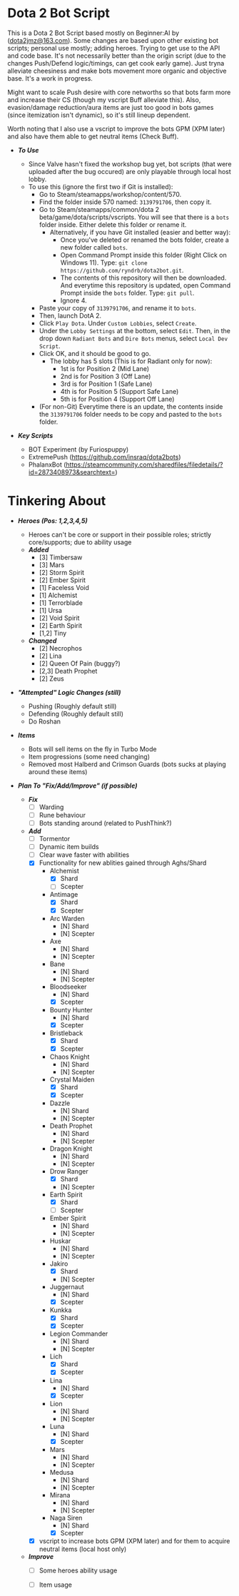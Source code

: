 # Dota 2 Bot Script

This is a Dota 2 Bot Script based mostly on Beginner:AI by (dota2jmz@163.com). Some changes are based upon other existing bot scripts; personal use mostly; adding heroes. Trying to get use to the API and code base.
It's not necessarily better than the origin script (due to the changes Push/Defend logic/timings, can get cook early game). Just tryna alleviate cheesiness and make bots movement more organic and objective base.
It's a work in progress.

Might want to scale Push desire with core networths so that bots farm more and increase their CS (though my vscript Buff alleviate this). Also, evasion/damage reduction/aura
items are just too good in bots games (since itemization isn't dynamic), so it's still lineup dependent.

Worth noting that I also use a vscript to improve the bots GPM (XPM later) and also have them able to get neutral items (Check Buff).

- ***To Use***
    - Since Valve hasn't fixed the workshop bug yet, bot scripts (that were uploaded after the bug occured) are only playable through local host lobby.
    - To use this (ignore the first two if Git is installed):
        - Go to Steam/steamapps/workshop/content/570.
        - Find the folder inside 570 named: `3139791706`, then copy it.
        - Go to Steam/steamapps/common/dota 2 beta/game/dota/scripts/vscripts. You will see that there is a `bots` folder inside. Either delete this folder or rename it.
            - Alternatively, if you have Git installed (easier and better way):
                - Once you've deleted or renamed the bots folder, create a new folder called `bots`.
                - Open Command Prompt inside this folder (Right Click on Windows 11). Type: `git clone https://github.com/ryndrb/dota2bot.git`.
                - The contents of this repository will then be downloaded. And everytime this repository is updated, open Command Prompt inside the `bots` folder. Type: `git pull`.
                - Ignore 4.
        - Paste your copy of `3139791706`, and rename it to `bots`.
        - Then, launch DotA 2.
        - Click `Play Dota`. Under `Custom Lobbies`, select `Create`.
        - Under the `Lobby Settings` at the bottom, select `Edit`. Then, in the drop down `Radiant Bots` and `Dire Bots` menus, select `Local Dev Script`.
        - Click OK, and it should be good to go.
            - The lobby has 5 slots (This is for Radiant only for now):
                -  1st is for Position 2 (Mid Lane)
                -  2nd is for Position 3 (Off Lane)
                -  3rd is for Position 1 (Safe Lane)
                -  4th is for Position 5 (Support Safe Lane)
                -  5th is for Position 4 (Support Off Lane)
        - (For non-Git) Everytime there is an update, the contents inside the `3139791706` folder needs to be copy and pasted to the `bots` folder.

- ***Key Scripts***
    - BOT Experiment (by Furiospuppy)
    - ExtremePush (https://github.com/insraq/dota2bots)
    - PhalanxBot (https://steamcommunity.com/sharedfiles/filedetails/?id=2873408973&searchtext=)

# Tinkering About
- ***Heroes (Pos: 1,2,3,4,5)***
    - Heroes can't be core or support in their possible roles; strictly core/supports; due to ability usage
    - ***Added***
        - [3] Timbersaw
        - [3] Mars
        - [2] Storm Spirit
        - [2] Ember Spirit
        - [1] Faceless Void
        - [1] Alchemist
        - [1] Terrorblade
        - [1] Ursa
        - [2] Void Spirit
        - [2] Earth Spirit
        - [1,2] Tiny
    - ***Changed***
        - [2] Necrophos
        - [2] Lina
        - [2] Queen Of Pain (buggy?)
        - [2,3] Death Prophet
        - [2] Zeus

- ***"Attempted" Logic Changes (still)***
    - Pushing (Roughly default still)
    - Defending (Roughly default still)
    - Do Roshan

- ***Items***
    - Bots will sell items on the fly in Turbo Mode
    - Item progressions (some need changing)
    - Removed most Halberd and Crimson Guards (bots sucks at playing around these items)

- ***Plan To "Fix/Add/Improve" (if possible)***
    - ***Fix***
        - [ ] Warding
        - [ ] Rune behaviour
        - [ ] Bots standing around (related to PushThink?)
    - ***Add***
        - [ ] Tormentor
        - [ ] Dynamic item builds
        - [ ] Clear wave faster with abilities
        - [x] Functionality for new ablities gained through Aghs/Shard
            - Alchemist
                - [x] Shard
                - [ ] Scepter
            - Antimage
                - [x] Shard
                - [x] Scepter
            - Arc Warden
                - [N] Shard
                - [N] Scepter
            - Axe
                - [N] Shard
                - [N] Scepter
            - Bane
                - [N] Shard
                - [N] Scepter
            - Bloodseeker
                - [N] Shard
                - [x] Scepter
            - Bounty Hunter
                - [N] Shard
                - [x] Scepter
            - Bristleback
                - [x] Shard
                - [x] Scepter
            - Chaos Knight
                - [N] Shard
                - [N] Scepter
            - Crystal Maiden
                - [x] Shard
                - [x] Scepter
            - Dazzle
                - [N] Shard
                - [N] Scepter
            - Death Prophet
                - [N] Shard
                - [N] Scepter
            - Dragon Knight
                - [N] Shard
                - [N] Scepter
            - Drow Ranger
                - [x] Shard
                - [N] Scepter
            - Earth Spirit
                - [x] Shard
                - [ ] Scepter
            - Ember Spirit
                - [N] Shard
                - [N] Scepter
            - Huskar
                - [N] Shard
                - [N] Scepter
            - Jakiro
                - [x] Shard
                - [N] Scepter
            - Juggernaut
                - [N] Shard
                - [x] Scepter
            - Kunkka
                - [x] Shard
                - [x] Scepter
            - Legion Commander
                - [N] Shard
                - [N] Scepter
            - Lich
                - [x] Shard
                - [x] Scepter
            - Lina
                - [N] Shard
                - [x] Scepter
            - Lion
                - [N] Shard
                - [N] Scepter
            - Luna
                - [N] Shard
                - [x] Scepter
            - Mars
                - [N] Shard
                - [N] Scepter
            - Medusa
                - [N] Shard
                - [N] Scepter
            - Mirana
                - [N] Shard
                - [N] Scepter
            - Naga Siren
                - [N] Shard
                - [x] Scepter
        - [x] vscript to increase bots GPM (XPM later) and for them to acquire neutral items (local host only)
    - ***Improve***
        - [ ] Some heroes ability usage
        - [ ] Item usage
    